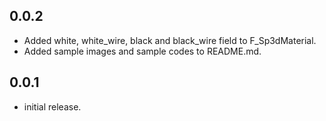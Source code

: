 ## 0.0.2

* Added white, white_wire, black and black_wire field to F_Sp3dMaterial.
* Added sample images and sample codes to README.md.

## 0.0.1

* initial release.
